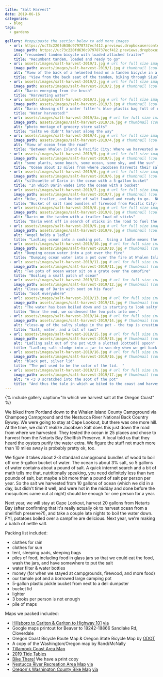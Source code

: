 ```yaml
---
title: "Salt Harvest"
date: 2019-06-16
categories:
  - blog
tags:
  - gardens
  
gallery: #copy/paste the section below to add more images
  - url: https://uc73c220fd630c97978737ecf412.previews.dropboxusercontent.com/p/thumb/AAfr9um7v0CyoIcMXADsmzLvXAlJ9ciinASyorPFJbqXaXnDKNG_ZL4tK-ICo8HyZ3FcelStQbU65OrGjiVbRJPm2OAYYbgWlmKQDQ9qLXsuzTKvTtpLlXHZ3U2ajZbPgLbh096AOYreMezN3ypbdVn1VjaejHC5uQBsezDI9bjSPl69bxMrCeY-b9oOdEyTtU0Cc1O_YcVl0XUsDenfVS-tJcDL0DIBazVrXDu5PHcRNxoTb_3EEfsUZEFqqJ-CqdDJqAjSwy0Bnwo5cDOhx6f6_wEsZQCUWPfUNXM5zAOXujfxGeBEq8DC97HyPCTpEIUVsfX9Juepqh0hS2ImqSxd/p.jpeg?fv_content=true&size_mode=5 # url for full size image
    image_path: https://uc73c220fd630c97978737ecf412.previews.dropboxusercontent.com/p/thumb/AAfr9um7v0CyoIcMXADsmzLvXAlJ9ciinASyorPFJbqXaXnDKNG_ZL4tK-ICo8HyZ3FcelStQbU65OrGjiVbRJPm2OAYYbgWlmKQDQ9qLXsuzTKvTtpLlXHZ3U2ajZbPgLbh096AOYreMezN3ypbdVn1VjaejHC5uQBsezDI9bjSPl69bxMrCeY-b9oOdEyTtU0Cc1O_YcVl0XUsDenfVS-tJcDL0DIBazVrXDu5PHcRNxoTb_3EEfsUZEFqqJ-CqdDJqAjSwy0Bnwo5cDOhx6f6_wEsZQCUWPfUNXM5zAOXujfxGeBEq8DC97HyPCTpEIUVsfX9Juepqh0hS2ImqSxd/p.jpeg?fv_content=true&size_mode=5 # thumbnail (could be same as above, I believe)
    alt: "recumbent tandem bicycle with loaded attached trailer"
    title: "Recumbent tandem, loaded and ready to go"  
  - url: assets/images/salt-harvest-2019/1.jpg # url for full size image
    image_path: assets/images/salt-harvest-2019/1.jpg # thumbnail (could be same as above, I believe)
    alt: "View of the back of a helmeted head on a tandem bicycle in a forest"
    title: "View from the back seat of the tandem, biking through Siuslaw National Forest"  
  - url: assets/images/salt-harvest-2019/2.jpg # url for full size image
    image_path: assets/images/salt-harvest-2019/2.jpg # thumbnail (could be same as above, I believe)
    alt: "Darin emerging from the brush"
    title: "Harvesting water"  
  - url: assets/images/salt-harvest-2019/3.jpg # url for full size image
    image_path: assets/images/salt-harvest-2019/3.jpg # thumbnail (could be same as above, I believe)
    alt: "Darin showing off a water filter's blue plastic bag full of water"
    title: "Water harvested!"  
  - url: assets/images/salt-harvest-2019/3a.jpg # url for full size image
    image_path: assets/images/salt-harvest-2019/3a.jpg # thumbnail (could be same as above, I believe)
    alt: "photo montage of grocery store salts"
    title: "Salts we didn't harvest along the way"  
  - url: assets/images/salt-harvest-2019/4.jpg # url for full size image
    image_path: assets/images/salt-harvest-2019/4.jpg # thumbnail (could be same as above, I believe)
    alt: "View of ocean from the road"
    title: "Between Whalen Island & Pacific City: Where we harvested ocean water"  
  - url: assets/images/salt-harvest-2019/5.jpg # url for full size image
    image_path: assets/images/salt-harvest-2019/5.jpg # thumbnail (could be same as above, I believe)
    alt: "some plants, some beach, some ocean, some sky, and the sun"
    title: "Ocean about 13 miles from where Jacobsen harvests their salt"  
  - url: assets/images/salt-harvest-2019/6.jpg # url for full size image
    image_path: assets/images/salt-harvest-2019/6.jpg # thumbnail (could be same as above, I believe)
    alt: "silhouette of Darin in the ocean with a 5-gallon bucket"
    title: "In which Darin wades into the ocean with a bucket"  
  - url: assets/images/salt-harvest-2019/7.jpg # url for full size image
    image_path: assets/images/salt-harvest-2019/7.jpg # thumbnail (could be same as above, I believe)
    alt: "bike, trailer, and bucket of salt loaded and ready to go.  NO PARKING."
    title: "Bucket of salt (and bundles of firewood from Pacific City) loaded and ready to take back to camp.  The NO PARKING sign was great for leaning the bike against.   We left the tiny jellyfish in the ocean."  
  - url: assets/images/salt-harvest-2019/8.jpg # url for full size image
    image_path: assets/images/salt-harvest-2019/8.jpg # thumbnail (could be same as above, I believe)
    alt: "Darin on the tandem with a trailer load of sticks"
    title: "Darin went off in search of sticks in the road to fuel the fire.  Next year, we're packing lighter and maybe researching firewood harvesting rules for that forest we biked through en route."  
  - url: assets/images/salt-harvest-2019/9.jpg # url for full size image
    image_path: assets/images/salt-harvest-2019/9.jpg # thumbnail (could be same as above, I believe)
    alt: "Angel holds a ladle"
    title: "Ladling ocean into a cooking pot.  Using a ladle means the smidge of sand stays in the bottom of the bucket.  (The campground hosts were delighted to take our 5-gallon deli pickle bucket when we were done with it.)"  
  - url: assets/images/salt-harvest-2019/10.jpg # url for full size image
    image_path: assets/images/salt-harvest-2019/10.jpg # thumbnail (could be same as above, I believe)
    alt: "Dumping ocean water into a pot over the fire"
    title: "Dumping ocean water into a pot over the fire at Whalen Island County Campground"  
  - url: assets/images/salt-harvest-2019/11.jpg # url for full size image
    image_path: assets/images/salt-harvest-2019/11.jpg # thumbnail (could be same as above, I believe)
    alt: "Two pots of ocean water sit on a grate over the campfire"
    title: "Boiling a small patch of ocean"  
  - url: assets/images/salt-harvest-2019/12.jpg # url for full size image
    image_path: assets/images/salt-harvest-2019/12.jpg # thumbnail (could be same as above, I believe)
    alt: "Close-up of Darin with soot on his face"
    title: "Soot everywhere"  
  - url: assets/images/salt-harvest-2019/13.jpg # url for full size image
    image_path: assets/images/salt-harvest-2019/13.jpg # thumbnail (could be same as above, I believe)
    alt: "The water has been boiled down and is starting to look salty"
    title: "Near the end, we condensed the two pots into one."  
  - url: assets/images/salt-harvest-2019/14.jpg # url for full size image
    image_path: assets/images/salt-harvest-2019/14.jpg # thumbnail (could be same as above, I believe)
    alt: "close-up of the salty sludge in the pot - the top is crusting over"
    title: "Salt, water, and a bit of soot"   
  - url: assets/images/salt-harvest-2019/15.jpg # url for full size image
    image_path: assets/images/salt-harvest-2019/15.jpg # thumbnail (could be same as above, I believe)
    alt: "Ladling salt out of the pot with a slotted (dotted?) spoon"
    title: "Ladling salt sludge into a jar to sun-dry when we get back to Portland"  
  - url: assets/images/salt-harvest-2019/16.jpg # url for full size image
    image_path: assets/images/salt-harvest-2019/16.jpg # thumbnail (could be same as above, I believe)
    alt: "black pot, silver lid"
    title: "The pot used to be the color of the lid.  "  
  - url: assets/images/salt-harvest-2019/17.jpg # url for full size image
    image_path: assets/images/salt-harvest-2019/17.jpg # thumbnail (could be same as above, I believe)
    alt: "A <3 D scratched into the soot of the pot"
    title: "And thus the tale in which we biked to the coast and harvested salt from the ocean"  
---
```


{% include gallery caption="In which we harvest salt at the Oregon Coast" %}
<p>
We biked from Portland down to the Whalen Island County Campground via Champoeg Campground and the Nestucca River National Back Country Byway.  We were going to stay at Cape Lookout, but there was one more hill.  At the time, we didn't realize Jacobsen Salt does this just down the road from where we harvested.  They tested the ocean in 25 places and chose to harvest from the Netarts Bay Shellfish Preserve.  A local told us that they heard the oysters purify the water extra.  We figure the stuff not much more than 10 miles away is probably pretty ok, too.</p>
<p>We figure it takes about 2-3 standard campground bundles of wood to boil off one 5-gallon bucket of water.  The ocean is about 3% salt, so 5 gallons of water contains about a pound of salt.  A quick internet search and a bit of math tells me that, nutritionally speaking, you need definitely less than two pounds of salt, but maybe a bit more than a pound of salt per person per year.  So the salt we harvested from 10 gallons of ocean (which we did in a day, but didn't time it well, and were hot in the midday and done before the mosquitoes came out at night) should be enough for one person for a year.  </p>
<p>Next year, we will stay at Cape Lookout, harvest 20 gallons from Netarts Bay (after confirming that it's really actually ok to harvest ocean from a shellfish preserve?!), and take a couple late nights to boil the water down.  FYI, potatoes boiled over a campfire are delicious.  Next year, we're making a batch of nettle salt.</p>

Packing list included:
- clothes for rain
- clothes for sun
- tent, sleeping pads, sleeping bags
- piles of food, including food in glass jars so that we could eat the food, wash the jars, and have somewhere to put the salt
- water filter & water bottles
- money (for when we stayed at campgrounds, firewood, and more food)
- our tamale pot and a borrowed large camping pot
- 5-gallon plastic pickle bucket from next to a deli dumpster
- bucket lid
- lighter
- 3 books per person is not enough
- pile of maps

Maps we packed included:
- [Hillsboro to Carlton & Carlton to Highway 101](https://www.portlandoregon.gov/transportation/article/316552) [via](https://www.portlandoregon.gov/transportation/article/301633)
- Google maps printout for Beaver to 18242-18866 Sandlake Rd, Cloverdale
- Oregon Coast Bicycle Route Map & Oregon State Bicycle Map by [ODOT](https://www.oregon.gov/odot/programs/pages/bikeped.aspx)
- A copy of the Washington/Oregon map by Rand/McNally
- [Tillamook Coast Area Map](https://www.1001-map.com/l8/media.php/1-392-2.pdf)
- [2019 Tide Tables](https://oregonstateparks.org/index.cfm?do=main.loadFile&load=_siteFiles%2Fpublications%2F44255_2019_oprd_tide_tables%28web%29033452.pdf)
- [Bike There!](https://www.oregonmetro.gov/tools-living/getting-around/bike-there) We have a print copy
- [Nestucca River Recreation Area Map](https://live.staticflickr.com/5331/30696276895_2d41684d2b_k.jpg) [via](https://www.blm.gov/visit/nestucca-river-recreation-area)
- [Oregon's Washington County Bike Map](https://tualatinvalley.org/maps-guides-form/) [via](https://tualatinvalley.org/cycling-in-the-tualatin-valley/)
